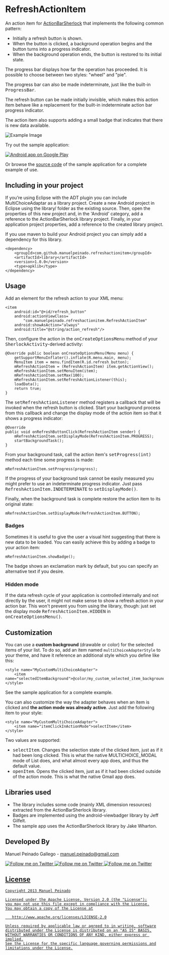 RefreshActionItem
=================

An action item for [ActionBarSherlock][1] that implements the following common pattern: 

* Initially a refresh button is shown.
* When the button is clicked, a background operation begins and the button turns into a progress indicator.
* When the background operation ends, the button is restored to its initial state.

The progress bar displays how far the operation has proceeded. It is possible to choose between two styles: "wheel" and "pie". 

The progress bar can also be made indeterminate, just like the built-in <tt>ProgressBar</tt>.

The refresh button can be made initially invisible, which makes this action item behave like a replacement for the built-in indeterminate action bar progress indicator.
 
The action item also supports adding a small badge that indicates that there is new data available.

![Example Image][2]

Try out the sample application:

<a href="https://play.google.com/store/apps/details?id=com.manuelpeinado.refreshactionitem.demo">
  <img alt="Android app on Google Play"
       src="https://developer.android.com/images/brand/en_app_rgb_wo_45.png" />
</a>

Or browse the [source code][3] of the sample application for a complete example of use.


Including in your project
-------------------------

If you’re using Eclipse with the ADT plugin you can include MultiChoiceAdaptar as a library project. Create a new Android project in Eclipse using the library/ folder as the existing source. Then, open the properties of this new project and, in the 'Android' category, add a reference to the ActionBarSherlock library project. Finally, in your application project properties, add a reference to the created library project.

If you use maven to build your Android project you can simply add a dependency for this library.

    <dependency>
        <groupId>com.github.manuelpeinado.refreshactionitem</groupId>
        <artifactId>library</artifactId>
        <version>1.0.0</version>
        <type>apklib</type>
    </dependency>

Usage
-----

Add an element for the refresh action to your XML menu:

    <item
        android:id="@+id/refresh_button"          
        android:actionViewClass=
            "com.manuelpeinado.refreshactionitem.RefreshActionItem"
        android:showAsAction="always"
        android:title="@string/action_refresh"/>

Then, configure the action in the <tt>onCreateOptionsMenu</tt> method of your <tt>SherlockActivity</tt>-derived activity:

    @Override public boolean onCreateOptionsMenu(Menu menu) {
        getSupportMenuInflater().inflate(R.menu.main, menu);
        MenuItem item = menu.findItem(R.id.refresh_button);
        mRefreshActionItem = (RefreshActionItem) item.getActionView();
        mRefreshActionItem.setMenuItem(item);
        mRefreshActionItem.setMax(100);
        mRefreshActionItem.setRefreshActionListener(this);
        loadData();
        return true;
    }

The <tt>setRefreshActionListener</tt> method registers a callback that will be invoked when the refresh button is clicked. Start your background process from this callback and change the display mode of the action item so that it shows a progress indicator:


    @Override
    public void onRefreshButtonClick(RefreshActionItem sender) {
        mRefreshActionItem.setDisplayMode(RefreshActionItem.PROGRESS);
        startBackgroundTask();
    }

From your background task, call the action item's <tt>setProgress(int)</tt> method each time some progress is made:

    mRefreshActionItem.setProgress(progress);
    
If the progress of your background task cannot be easily measured you might prefer to use an indeterminate progress indicator. Just pass <tt>RefreshActionItem.INDETERMINATE</tt> to <tt>setDisplayMode()</tt>.

Finally, when the background task is complete restore the action item to its original state:

    mRefreshActionItem.setDisplayMode(RefreshActionItem.BUTTON);

### Badges

Sometimes it is useful to give the user a visual hint suggesting that there is new data to be loaded. You can easily achieve this by adding a badge to your action item:

    mRefreshActionItem.showBadge();

The badge shows an exclamation mark by default, but you can specify an alternative text if you desire.

### Hidden mode

If the data refresh cycle of your application is controlled internally and not directly by the user, it might not make sense to show a refresh action in your action bar. This won't prevent you from using the library, though: just set the display mode <tt>RefreshActionItem.HIDDEN</tt> in <tt>onCreateOptionsMenu()</tt>.

Customization
---------------------

You can use a **custom background** (drawable or color) for the selected items of your list. To do so, add an item named <code>multiChoiceAdapterStyle</code> to your theme, and have it reference an additional style which you define like this:

    <style name="MyCustomMultiChoiceAdapter">
        <item name="selectedItemBackground">@color/my_custom_selected_item_background</item>
    </style>

See the sample application for a complete example.

You can also customize the way the adapter behaves when an item is clicked and **the action mode was already active**. Just add the following item to your style:

    <style name="MyCustomMultiChoiceAdapter">
        <item name="itemClickInActionMode">selectItem</item>
    </style>
    
Two values are supported:

* <tt>selectItem</tt>. Changes the selection state of the clicked item, just as if it had been long clicked. This is what the native MULTICHOICE_MODAL mode of List does, and what almost every app does, and thus the default value.
* <tt>openItem</tt>. Opens the clicked item, just as if it had been clicked outside of the action mode. This is what the native Gmail app does.


Libraries used
--------------------

* The library includes some code (mainly XML dimension resources) extracted from the ActionBarSherlock library.
* Badges are implemented using the android-viewbadger library by Jeff Gilfelt.
* The sample app uses the ActionBarSherlock library by Jake Wharton.

Developed By
--------------------

Manuel Peinado Gallego - <manuel.peinado@gmail.com>

<a href="https://twitter.com/mpg2">
  <img alt="Follow me on Twitter"
       src="https://raw.github.com/ManuelPeinado/NumericPageIndicator/master/art/twitter.png" />
</a>
<a href="https://plus.google.com/106514622630861903655">
  <img alt="Follow me on Twitter"
       src="https://raw.github.com/ManuelPeinado/NumericPageIndicator/master/art/google-plus.png" />
</a>
<a href="http://www.linkedin.com/pub/manuel-peinado-gallego/1b/435/685">
  <img alt="Follow me on Twitter"
       src="https://raw.github.com/ManuelPeinado/NumericPageIndicator/master/art/linkedin.png" />

License
-----------

    Copyright 2013 Manuel Peinado

    Licensed under the Apache License, Version 2.0 (the "License");
    you may not use this file except in compliance with the License.
    You may obtain a copy of the License at

       http://www.apache.org/licenses/LICENSE-2.0

    Unless required by applicable law or agreed to in writing, software
    distributed under the License is distributed on an "AS IS" BASIS,
    WITHOUT WARRANTIES OR CONDITIONS OF ANY KIND, either express or implied.
    See the License for the specific language governing permissions and
    limitations under the License.




 [1]: http://actionbarshelock.com
 [2]: https://raw.github.com/ManuelPeinado/RefreshActionItem/master/art/readme_pic.png
 [3]: https://github.com/ManuelPeinado/RefreshActionItem/tree/master/sample
 [4]: https://github.com/TimotheeJeannin/ProviGen
